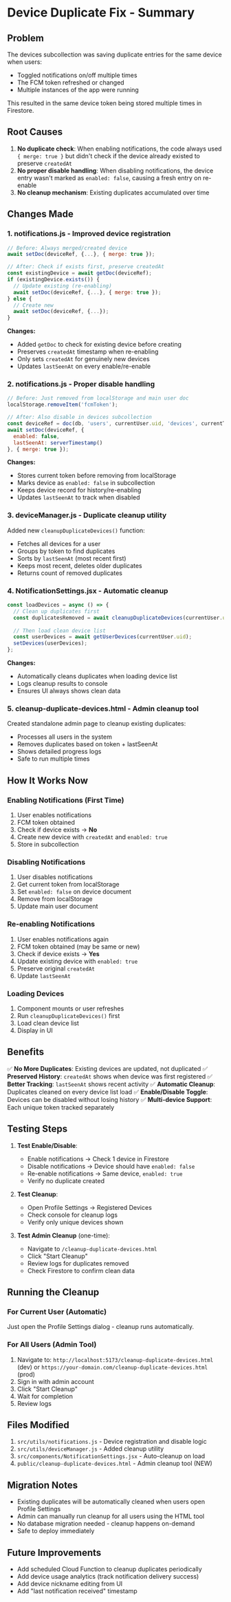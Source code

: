 # Device Duplicate Fix - Summary

## Problem
The devices subcollection was saving duplicate entries for the same device when users:
- Toggled notifications on/off multiple times
- The FCM token refreshed or changed
- Multiple instances of the app were running

This resulted in the same device token being stored multiple times in Firestore.

## Root Causes
1. **No duplicate check**: When enabling notifications, the code always used `{ merge: true }` but didn't check if the device already existed to preserve `createdAt`
2. **No proper disable handling**: When disabling notifications, the device entry wasn't marked as `enabled: false`, causing a fresh entry on re-enable
3. **No cleanup mechanism**: Existing duplicates accumulated over time

## Changes Made

### 1. **notifications.js** - Improved device registration
```javascript
// Before: Always merged/created device
await setDoc(deviceRef, {...}, { merge: true });

// After: Check if exists first, preserve createdAt
const existingDevice = await getDoc(deviceRef);
if (existingDevice.exists()) {
  // Update existing (re-enabling)
  await setDoc(deviceRef, {...}, { merge: true });
} else {
  // Create new
  await setDoc(deviceRef, {...});
}
```

**Changes:**
- Added `getDoc` to check for existing device before creating
- Preserves `createdAt` timestamp when re-enabling
- Only sets `createdAt` for genuinely new devices
- Updates `lastSeenAt` on every enable/re-enable

### 2. **notifications.js** - Proper disable handling
```javascript
// Before: Just removed from localStorage and main user doc
localStorage.removeItem('fcmToken');

// After: Also disable in devices subcollection
const deviceRef = doc(db, 'users', currentUser.uid, 'devices', currentToken);
await setDoc(deviceRef, {
  enabled: false,
  lastSeenAt: serverTimestamp()
}, { merge: true });
```

**Changes:**
- Stores current token before removing from localStorage
- Marks device as `enabled: false` in subcollection
- Keeps device record for history/re-enabling
- Updates `lastSeenAt` to track when disabled

### 3. **deviceManager.js** - Duplicate cleanup utility
Added new `cleanupDuplicateDevices()` function:
- Fetches all devices for a user
- Groups by token to find duplicates
- Sorts by `lastSeenAt` (most recent first)
- Keeps most recent, deletes older duplicates
- Returns count of removed duplicates

### 4. **NotificationSettings.jsx** - Automatic cleanup
```javascript
const loadDevices = async () => {
  // Clean up duplicates first
  const duplicatesRemoved = await cleanupDuplicateDevices(currentUser.uid);
  
  // Then load clean device list
  const userDevices = await getUserDevices(currentUser.uid);
  setDevices(userDevices);
};
```

**Changes:**
- Automatically cleans duplicates when loading device list
- Logs cleanup results to console
- Ensures UI always shows clean data

### 5. **cleanup-duplicate-devices.html** - Admin cleanup tool
Created standalone admin page to cleanup existing duplicates:
- Processes all users in the system
- Removes duplicates based on token + lastSeenAt
- Shows detailed progress logs
- Safe to run multiple times

## How It Works Now

### Enabling Notifications (First Time)
1. User enables notifications
2. FCM token obtained
3. Check if device exists → **No**
4. Create new device with `createdAt` and `enabled: true`
5. Store in subcollection

### Disabling Notifications
1. User disables notifications
2. Get current token from localStorage
3. Set `enabled: false` on device document
4. Remove from localStorage
5. Update main user document

### Re-enabling Notifications
1. User enables notifications again
2. FCM token obtained (may be same or new)
3. Check if device exists → **Yes**
4. Update existing device with `enabled: true`
5. Preserve original `createdAt`
6. Update `lastSeenAt`

### Loading Devices
1. Component mounts or user refreshes
2. Run `cleanupDuplicateDevices()` first
3. Load clean device list
4. Display in UI

## Benefits

✅ **No More Duplicates**: Existing devices are updated, not duplicated
✅ **Preserved History**: `createdAt` shows when device was first registered
✅ **Better Tracking**: `lastSeenAt` shows recent activity
✅ **Automatic Cleanup**: Duplicates cleaned on every device list load
✅ **Enable/Disable Toggle**: Devices can be disabled without losing history
✅ **Multi-device Support**: Each unique token tracked separately

## Testing Steps

1. **Test Enable/Disable**:
   - Enable notifications → Check 1 device in Firestore
   - Disable notifications → Device should have `enabled: false`
   - Re-enable notifications → Same device, `enabled: true`
   - Verify no duplicate created

2. **Test Cleanup**:
   - Open Profile Settings → Registered Devices
   - Check console for cleanup logs
   - Verify only unique devices shown

3. **Test Admin Cleanup** (one-time):
   - Navigate to `/cleanup-duplicate-devices.html`
   - Click "Start Cleanup"
   - Review logs for duplicates removed
   - Check Firestore to confirm clean data

## Running the Cleanup

### For Current User (Automatic)
Just open the Profile Settings dialog - cleanup runs automatically.

### For All Users (Admin Tool)
1. Navigate to: `http://localhost:5173/cleanup-duplicate-devices.html` (dev) or `https://your-domain.com/cleanup-duplicate-devices.html` (prod)
2. Sign in with admin account
3. Click "Start Cleanup"
4. Wait for completion
5. Review logs

## Files Modified

1. `src/utils/notifications.js` - Device registration and disable logic
2. `src/utils/deviceManager.js` - Added cleanup utility
3. `src/components/NotificationSettings.jsx` - Auto-cleanup on load
4. `public/cleanup-duplicate-devices.html` - Admin cleanup tool (NEW)

## Migration Notes

- Existing duplicates will be automatically cleaned when users open Profile Settings
- Admin can manually run cleanup for all users using the HTML tool
- No database migration needed - cleanup happens on-demand
- Safe to deploy immediately

## Future Improvements

- Add scheduled Cloud Function to cleanup duplicates periodically
- Add device usage analytics (track notification delivery success)
- Add device nickname editing from UI
- Add "last notification received" timestamp
